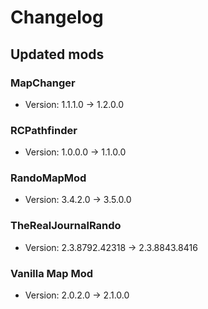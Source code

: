 # Changelog


## Updated mods

### MapChanger

- Version: 1.1.1.0 -> 1.2.0.0

### RCPathfinder

- Version: 1.0.0.0 -> 1.1.0.0

### RandoMapMod

- Version: 3.4.2.0 -> 3.5.0.0

### TheRealJournalRando

- Version: 2.3.8792.42318 -> 2.3.8843.8416

### Vanilla Map Mod

- Version: 2.0.2.0 -> 2.1.0.0

